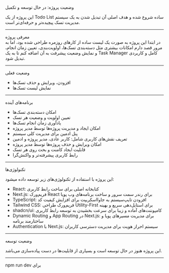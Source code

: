 

 وضعیت پروژه: در حال توسعه و تکمیل

این پروژه از یک Todo List ساده شروع شده و هدف اصلی آن تبدیل شدن به یک سیستم مدیریت تسک پیچیده‌تر و حرفه‌ای‌تر است.

---

 معرفی پروژه  
در ابتدا این پروژه به صورت یک لیست ساده از کارهای روزمره طراحی شده بود، اما به مرور قصد دارم امکانات بیشتری مثل دسته‌بندی تسک‌ها، اولویت‌بندی، تعیین زمان انجام، و نمایش وضعیت پیشرفت به آن اضافه کنم تا به یک Task Manager کامل و کاربردی تبدیل شود.

---

وضعیت فعلی  
- افزودن، ویرایش و حذف تسک‌ها  
- نمایش لیست تسک‌ها  

---

 برنامه‌های آینده  
- امکان دسته‌بندی تسک‌ها  
- تعیین اولویت و وضعیت هر تسک  
- یادآوری زمان انجام تسک‌ها  
- امکان ایجاد و مدیریت پروژه‌ها توسط مدیر پروژه  
- پنل ادمین برای مدیریت کلی سیستم  
- تعریف نقش‌های کاربری شامل: کاربر عادی، مدیر پروژه و ادمین  
- امکان ویرایش و حذف پروژه‌ها توسط مدیر پروژه  
- قابلیت ایجاد کامنت و بحث روی هر تسک  
- رابط کاربری پیشرفته‌تر و واکنش‌گرا  

---

 تکنولوژی‌ها

این پروژه با استفاده از تکنولوژی‌های زیر توسعه داده  میشود:

- React: کتابخانه اصلی برای ساخت رابط کاربری  
- Next.js: فریم‌ورک React برای رندر سمت سرور و ساخت برنامه‌های وب پویا  
- TypeScript: افزودن تایپ‌سیستم به جاوااسکریپت برای افزایش کیفیت کد  
- Tailwind CSS: فریم‌ورک طراحی Utility-First برای استایل‌دهی سریع و بهینه  
- shadcn/ui: کامپوننت‌های آماده و زیبا برای سرعت بخشیدن به توسعه رابط کاربری  
- Dynamic Routing و App Routing در Next.js: برای مدیریت مسیرهای پویا و ساختارمند برنامه  
- Authentication با Next.js: سیستم احراز هویت برای مدیریت دسترسی کاربران  

---

وضعیت توسعه

این پروژه هنوز در حال توسعه است و بسیاری از قابلیت‌ها در دست پیاده‌سازی می‌باشد.  

---
npm run dev برای 
